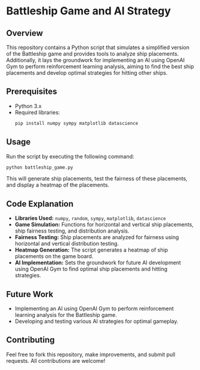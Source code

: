 # Battleship Game and AI Strategy

## Overview
This repository contains a Python script that simulates a simplified version of the Battleship game and provides tools to analyze ship placements. Additionally, it lays the groundwork for implementing an AI using OpenAI Gym to perform reinforcement learning analysis, aiming to find the best ship placements and develop optimal strategies for hitting other ships.

## Prerequisites
- Python 3.x
- Required libraries:
  ```bash
  pip install numpy sympy matplotlib datascience
  ```

## Usage
Run the script by executing the following command:
```bash
python battleship_game.py
```
This will generate ship placements, test the fairness of these placements, and display a heatmap of the placements.

## Code Explanation
- **Libraries Used:** `numpy`, `random`, `sympy`, `matplotlib`, `datascience`
- **Game Simulation:** Functions for horizontal and vertical ship placements, ship fairness testing, and distribution analysis.
- **Fairness Testing:** Ship placements are analyzed for fairness using horizontal and vertical distribution testing.
- **Heatmap Generation:** The script generates a heatmap of ship placements on the game board.
- **AI Implementation:** Sets the groundwork for future AI development using OpenAI Gym to find optimal ship placements and hitting strategies.

## Future Work
- Implementing an AI using OpenAI Gym to perform reinforcement learning analysis for the Battleship game.
- Developing and testing various AI strategies for optimal gameplay.

## Contributing
Feel free to fork this repository, make improvements, and submit pull requests. All contributions are welcome!

